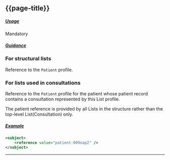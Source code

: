 ## {{page-title}}

<h5><ins>Usage</ins></h5>

<span class="mro-circle mandatory" title="Mandatory"></span> Mandatory

<h5><ins>Guidance</ins></h5>

### For structural lists

Reference to the `Patient` profile.

### For lists used in consultations

Reference to the `Patient` profile for the patient whose patient record contains a consultation represented by this List profile.

The patient reference is provided by all Lists in the structure rather than the top-level List(Consultation) only.

<h5><ins>Example</ins></h5>

```xml
<subject>
    <reference value="patient-009oap2" />
</subject>
```

---